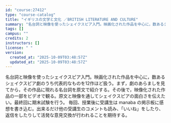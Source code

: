 ```yaml
---
id: "course:27412"
type: "course-catalog"
title: "イギリスの文学と文化 ／BRITISH LITERATURE AND CULTURE"
summary: "名台詞と映像を使ったシェイクスピア入門。映画化された作品を中心に，数あるシェイクスピア劇のうち代表的なものを12作ほど扱う。まず，劇のあらましを見てから，その作品に現れる名台詞を原文で紹介する。その後で，映像化された作品の一部をビデオで観る…"
tags: []
campus: ""
credits: 2
instructors: []
license: " "
version:
  created_at: "2025-10-09T03:48:57Z"
  updated_at: "2025-10-09T03:48:57Z"
---
```


名台詞と映像を使ったシェイクスピア入門。映画化された作品を中心に，数あるシェイクスピア劇のうち代表的なものを12作ほど扱う。まず，劇のあらましを見てから，その作品に現れる名台詞を原文で紹介する。その後で，映像化された作品の一部をビデオで観る。原文と映像を通してシェイクスピアの面白さを伝えたい。最終回に期末試験を行う。 毎回、授業後に受講生は manaba の掲示板に感想を書き込む。出来るだけ他の受講生のコメントも読み、「いいね」をしたり、返信をしたりして活発な意見交換が行われることを期待する。
